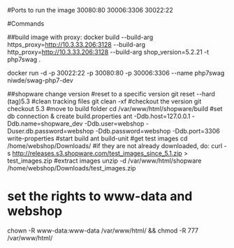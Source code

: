 #Ports to run the image
30080:80
30006:3306
30022:22

#Commands

##build image
with proxy:
docker build --build-arg https_proxy=http://10.3.33.206:3128 --build-arg http_proxy=http://10.3.33.206:3128 --build-arg shop_version=5.2.21 -t php7swag .

docker run -d -p 30022:22 -p 30080:80 -p 30006:3306 --name php7swag niwde/swag-php7-dev

##shopware change version
#reset to a specific version
git reset --hard (tag)5.3
#clean tracking files
git clean -xf
#checkout the version
git checkout 5.3
#move to build folder
cd /var/www/html/shopware/build
#set db connection & create build.properties
ant -Ddb.host=127.0.0.1 -Ddb.name=shopware_dev -Ddb.user=webshop -Duser.db.password=webshop -Ddb.password=webshop -Ddb.port=3306 write-properties
#start build
ant build-unit
#get test images
cd /home/webshop/Downloads/
#if they are not already downloaded, do:
curl -s http://releases.s3.shopware.com/test_images_since_5.1.zip > test_images.zip
#extract images
unzip -d /var/www/html/shopware /home/webshop/Downloads/test_images.zip
# set the rights to www-data and webshop
chown -R www-data:www-data /var/www/html/ && chmod -R 777 /var/www/html/